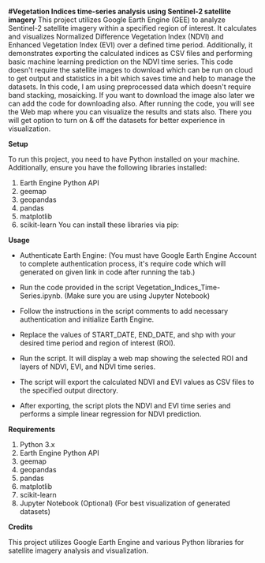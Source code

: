 **#Vegetation Indices time-series analysis using Sentinel-2 satellite imagery**
This project utilizes Google Earth Engine (GEE) to analyze Sentinel-2 satellite imagery within a specified region of interest. It calculates and visualizes Normalized Difference Vegetation Index (NDVI) and Enhanced Vegetation Index (EVI) over a defined time period. Additionally, it demonstrates exporting the calculated indices as CSV files and performing basic machine learning prediction on the NDVI time series. This code doesn't require the satellite images to download which can be run on cloud to get output and statistics in a bit which saves time and help to manage the datasets. In this code, I am using preprocessed data which doesn't require band stacking, mosaicking. If you want to download the image also later we can add the code for downloading also. After running the code, you will see the Web map where you can visualize the results and stats also. There you will get option to turn on & off the datasets for better experience in visualization.

**Setup**

To run this project, you need to have Python installed on your machine. Additionally, ensure you have the following libraries installed:

1. Earth Engine Python API
2. geemap
3. geopandas
4. pandas
5. matplotlib
6. scikit-learn
You can install these libraries via pip:

**Usage**

* Authenticate Earth Engine: (You must have Google Earth Engine Account to complete authentication process, it's require code which will generated on given link in code after running the tab.)

* Run the code provided in the script Vegetation_Indices_Time-Series.ipynb. (Make sure you are using Jupyter Notebook)

* Follow the instructions in the script comments to add necessary authentication and initialize Earth Engine.

* Replace the values of START_DATE, END_DATE, and shp with your desired time period and region of interest (ROI).

* Run the script. It will display a web map showing the selected ROI and layers of NDVI, EVI, and NDVI time series.

* The script will export the calculated NDVI and EVI values as CSV files to the specified output directory.

* After exporting, the script plots the NDVI and EVI time series and performs a simple linear regression for NDVI prediction.

**Requirements**

1. Python 3.x
2. Earth Engine Python API
3. geemap
4. geopandas
5. pandas
6. matplotlib
7. scikit-learn
8. Jupyter Notebook (Optional) (For best visualization of generated datasets)

   
**Credits**

This project utilizes Google Earth Engine and various Python libraries for satellite imagery analysis and visualization.
